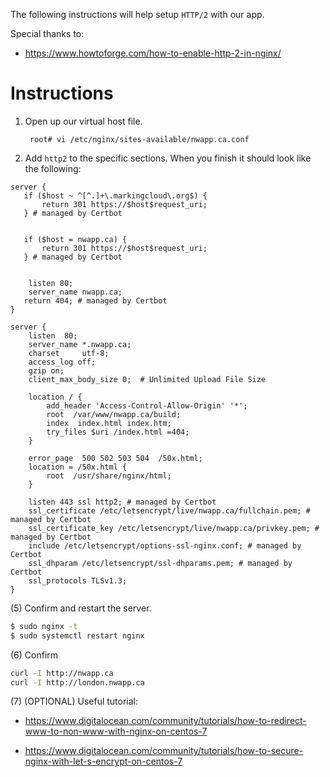 The following instructions will help setup ``HTTP/2`` with our app.

Special thanks to:

* https://www.howtoforge.com/how-to-enable-http-2-in-nginx/

# Instructions

1. Open up our virtual host file.

        root# vi /etc/nginx/sites-available/nwapp.ca.conf

2. Add ``http2`` to the specific sections. When you finish it should look like the following:

```
server {
   if ($host ~ ^[^.]+\.markingcloud\.org$) {
       return 301 https://$host$request_uri;
   } # managed by Certbot


   if ($host = nwapp.ca) {
       return 301 https://$host$request_uri;
   } # managed by Certbot


    listen 80;
    server_name nwapp.ca;
   return 404; # managed by Certbot
}

server {
    listen  80;
    server_name *.nwapp.ca;
    charset     utf-8;
    access_log off;
    gzip on;
    client_max_body_size 0;  # Unlimited Upload File Size

    location / {
        add_header 'Access-Control-Allow-Origin' '*';
        root  /var/www/nwapp.ca/build;
        index  index.html index.htm;
        try_files $uri /index.html =404;
    }

    error_page  500 502 503 504  /50x.html;
    location = /50x.html {
        root  /usr/share/nginx/html;
    }

    listen 443 ssl http2; # managed by Certbot
    ssl_certificate /etc/letsencrypt/live/nwapp.ca/fullchain.pem; # managed by Certbot
    ssl_certificate_key /etc/letsencrypt/live/nwapp.ca/privkey.pem; # managed by Certbot
    include /etc/letsencrypt/options-ssl-nginx.conf; # managed by Certbot
    ssl_dhparam /etc/letsencrypt/ssl-dhparams.pem; # managed by Certbot
    ssl_protocols TLSv1.3;
}
```


(5) Confirm and restart the server.

```bash
$ sudo nginx -t
$ sudo systemctl restart nginx
```

(6) Confirm

```bash
curl -I http://nwapp.ca
curl -I http://london.nwapp.ca
```

(7) (OPTIONAL) Useful tutorial:

* https://www.digitalocean.com/community/tutorials/how-to-redirect-www-to-non-www-with-nginx-on-centos-7

* https://www.digitalocean.com/community/tutorials/how-to-secure-nginx-with-let-s-encrypt-on-centos-7
